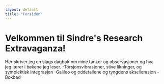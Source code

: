 ```yaml
---
layout: default
title: "Forsiden"
---
```

# Velkommen til Sindre's Research Extravaganza!
Her skriver jeg en slags dagbok om mine tanker og observasjoner og hva jeg lærer i bøkene jeg leser.
-Torsjonsvibrasjoner, stive likninger, og symplektisk integrasjon
-Galileo og oddetallene og tyngdens aksellerasjon
-Bokbad
